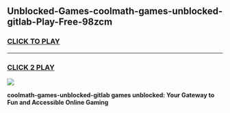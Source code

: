 
## Unblocked-Games-coolmath-games-unblocked-gitlab-Play-Free-98zcm
<h3>
<a href="https://premium76.site?title=coolmath-games-unblocked-gitlab&ref=18A">CLICK TO PLAY</a></h3>
<hr>

<h3>
<a href="https://premium76.site?title=coolmath-games-unblocked-gitlab&ref=18A">CLICK 2 PLAY</a>
  
</h3>

<a href="https://premium76.site?title=coolmath-games-unblocked-gitlab&ref=18A"><img src="https://clearcache.store/games.png"></a>


**coolmath-games-unblocked-gitlab games unblocked: Your Gateway to Fun and Accessible Online Gaming**
